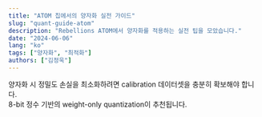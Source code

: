 ```yaml
---
title: "ATOM 칩에서의 양자화 실전 가이드"
slug: "quant-guide-atom"
description: "Rebellions ATOM에서 양자화를 적용하는 실전 팁을 모았습니다."
date: "2024-06-06"
lang: "ko"
tags: ["양자화", "최적화"]
authors: ["김정욱"]
---
```


양자화 시 정밀도 손실을 최소화하려면 calibration 데이터셋을 충분히 확보해야 합니다.  
8-bit 정수 기반의 weight-only quantization이 추천됩니다.